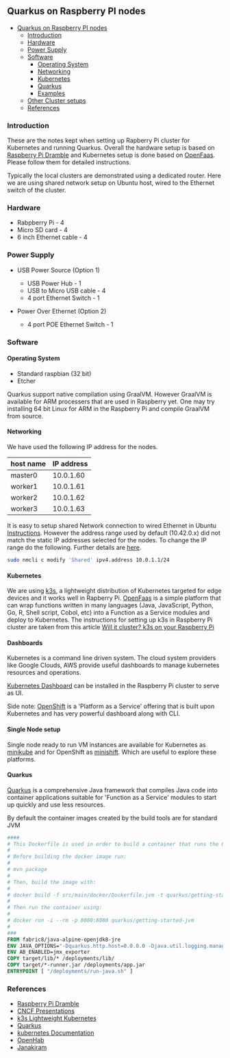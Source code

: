 ## Quarkus on Raspberry PI nodes

* [Quarkus on Raspberry PI nodes](#quarkus-on-raspberry-pi-nodes)
   * [Introduction](#introduction)
   * [Hardware](#hardware)
   * [Power Supply](#power-supply)
   * [Software](#software)
      * [Operating System](#operating-system)
      * [Networking](#networking)
      * [Kubernetes](#kubernetes)
      * [Quarkus](#quarkus)
      * [Examples](#examples)
   * [Other Cluster setups](#other-cluster-setups)
   * [References](#references)

### Introduction
These are the notes kept when setting up Rapberry Pi cluster for Kubernetes and running Quarkus. Overall the hardware setup is based on [Raspberry Pi Dramble](https://www.pidramble.com/) and Kubernetes setup is done based on [OpenFaas](https://blog.alexellis.io/test-drive-k3s-on-raspberry-pi/). Please follow them for detailed instructions.

Typically the local clusters are demonstrated using a dedicated router. Here we are using shared network setup on Ubuntu host, wired to the Ethernet switch of the cluster.

### Hardware
 - Rabpberry Pi - 4
 - Micro SD card - 4 
 - 6 inch Ethernet cable - 4
 
### Power Supply
- USB Power Source (Option 1)
  - USB Power Hub - 1
  - USB to Micro USB cable - 4
  - 4 port Ethernet Switch - 1


- Power Over Ethernet (Option 2)
  - 4 port POE Ethernet Switch - 1

### Software

#### Operating System
- Standard raspbian (32 bit)
- Etcher


Quarkus support native compilation using GraalVM. However GraalVM is available for ARM processers that are used in Raspberry yet. One may try installing 64 bit Linux for ARM in the Raspberry Pi and compile GraalVM from source.


#### Networking
We have used the following IP address for the nodes.

  | **host name** | **IP address** |
  |-----------|------------|
  | master0   | 10.0.1.60  |
  | worker1   | 10.0.1.61  |
  | worker2   | 10.0.1.62  |
  | worker3   | 10.0.1.63  |


It is easy to setup shared Network connection to wired Ethernet in Ubuntu [Instructions](https://askubuntu.com/questions/3063/share-wireless-connection-with-wired-ethernet-port).
However the address range used by default (10.42.0.x) did not match the static IP addresses selected for the nodes.
To change the IP range do the following. Further details are [here](https://askubuntu.com/questions/1062617/cannot-change-address-range-10-42-0-x-in-shared-to-other-computer-method).

```sh
sudo nmcli c modify 'Shared' ipv4.address 10.0.1.1/24
```

#### Kubernetes
We are using [k3s](https://k3s.io/), a lightweight distribution of Kubernetes targeted for edge devices and it works well in Rapberry Pi. [OpenFaas](https://www.openfaas.com/) is a simple platform that can wrap functions written in many languages (Java, JavaScript, Python, Go, R, Shell script, Cobol, etc) into a Function as a Service modules and deploy to Kubernetes. The instructions for setting up k3s in Raspberry Pi cluster are taken from this article [Will it cluster? k3s on your Raspberry Pi](https://blog.alexellis.io/test-drive-k3s-on-raspberry-pi/)

#### Dashboards
Kubernetes is a command line driven system. The cloud system providers like Google Clouds, AWS provide useful dashboards to manage kubernetes resources and operations.

[Kubernetes Dashboard](https://github.com/kubernetes/dashboard) can be installed in the Raspberry Pi cluster to serve as UI.

Side note:
[OpenShift](https://www.okd.io/) is a 'Platform as a Service' offering that is built upon Kubernetes and has very powerful dashboard along with CLI.

#### Single Node setup
Single node ready to run VM instances are available for Kubernetes as [minikube](https://kubernetes.io/docs/setup/learning-environment/minikube/) and for OpenShift as [minishift](https://github.com/minishift/minishift).  Which are useful to explore these platforms. 

#### Quarkus
[Quarkus](https://quarkus.io/) is a comprehensive Java framework that compiles Java code into container applications suitable for 'Function as a Service' modules to start up quickly and use less resources.

By default the container images created by the build tools are for standard JVM
```dockerfile
####
# This Dockerfile is used in order to build a container that runs the Quarkus application in JVM mode
#
# Before building the docker image run:
#
# mvn package
#
# Then, build the image with:
#
# docker build -f src/main/docker/Dockerfile.jvm -t quarkus/getting-started-jvm .
#
# Then run the container using:
#
# docker run -i --rm -p 8080:8080 quarkus/getting-started-jvm
#
###
FROM fabric8/java-alpine-openjdk8-jre
ENV JAVA_OPTIONS="-Dquarkus.http.host=0.0.0.0 -Djava.util.logging.manager=org.jboss.logmanager.LogManager"
ENV AB_ENABLED=jmx_exporter
COPY target/lib/* /deployments/lib/
COPY target/*-runner.jar /deployments/app.jar
ENTRYPOINT [ "/deployments/run-java.sh" ]
```
### References
- [Raspberry Pi Dramble](https://www.pidramble.com/)
- [CNCF Presentations](https://github.com/cncf/presentations/tree/master/kubernetes)
- [k3s Lightweight Kubernetes](https://k3s.io/)
- [Quarkus](https://quarkus.io/)
- [kubernetes Documentation](https://kubernetes.io/docs/home/)
- [OpenHab](https://www.openhab.org/)
- [Janakiram](https://www.youtube.com/user/janakirammsv)
